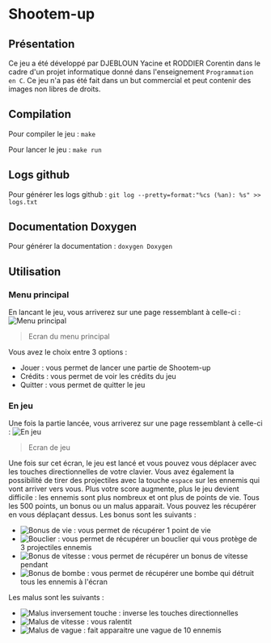 # Shootem-up

## Présentation
Ce jeu a été développé par DJEBLOUN Yacine et RODDIER Corentin dans le cadre d'un projet informatique donné dans l'enseignement `Programmation en C`. Ce jeu n'a pas été fait dans un but commercial et peut contenir des images non libres de droits.

## Compilation
Pour compiler le jeu : `make`

Pour lancer le jeu : `make run`

## Logs github
Pour générer les logs github : `git log --pretty=format:"%cs (%an): %s" >> logs.txt`

## Documentation Doxygen
Pour générer la documentation : ``doxygen Doxygen``

## Utilisation
### Menu principal
En lancant le jeu, vous arriverez sur une page ressemblant à celle-ci :
![Menu principal](https://cdn.discordapp.com/attachments/1107558985785167894/1114273161891037245/Menu_game.png)
> Ecran du menu principal

Vous avez le choix entre 3 options :
- Jouer : vous permet de lancer une partie de Shootem-up
- Crédits : vous permet de voir les crédits du jeu
- Quitter : vous permet de quitter le jeu

### En jeu
Une fois la partie lancée, vous arriverez sur une page ressemblant à celle-ci :
![En jeu](https://cdn.discordapp.com/attachments/1107558985785167894/1114276491170160770/jeu_dofus.png)
> Ecran de jeu

Une fois sur cet écran, le jeu est lancé et vous pouvez vous déplacer avec les touches directionnelles de votre clavier. Vous avez également la possibilité de tirer des projectiles avec la touche `espace` sur les ennemis qui vont arriver vers vous. Plus votre score augmente, plus le jeu devient difficile : les ennemis sont plus nombreux et ont plus de points de vie. Tous les 500 points, un bonus ou un malus apparait. Vous pouvez les récupérer en vous déplaçant dessus.
Les bonus sont les suivants :
- ![Bonus de vie](https://media.discordapp.net/attachments/1107558985785167894/1114279616312508567/health.png) : vous permet de récupérer 1 point de vie
- ![Bouclier](https://media.discordapp.net/attachments/1107558985785167894/1114279617172348988/shield.png) : vous permet de récupérer un bouclier qui vous protège de 3 projectiles ennemis
- ![Bonus de vitesse](https://media.discordapp.net/attachments/1107558985785167894/1114279617591783585/speed.png) : vous permet de récupérer un bonus de vitesse pendant
- ![Bonus de bombe](https://media.discordapp.net/attachments/1107558985785167894/1114279618019598456/bomb.png) : vous permet de récupérer une bombe qui détruit tous les ennemis à l'écran

Les malus sont les suivants :
- ![Malus inversement touche](https://media.discordapp.net/attachments/1107558985785167894/1114284993276035152/reverse.png) : inverse les touches directionnelles
- ![Malus de vitesse](https://media.discordapp.net/attachments/1107558985785167894/1114284993674485760/slow.png) : vous ralentit
- ![Malus de vague](https://media.discordapp.net/attachments/1107558985785167894/1114284994454638682/damage.png) : fait apparaitre une vague de 10 ennemis